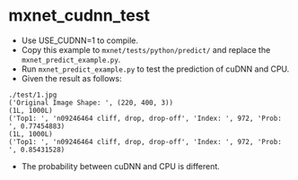 # mxnet_cudnn_test
* Use USE_CUDNN=1 to compile.
* Copy this example to `mxnet/tests/python/predict/` and replace the `mxnet_predict_example.py`.
* Run `mxnet_predict_example.py` to test the prediction of cuDNN and CPU.
* Given the result as follows:
```
./test/1.jpg
('Original Image Shape: ', (220, 400, 3))
(1L, 1000L)
('Top1: ', 'n09246464 cliff, drop, drop-off', 'Index: ', 972, 'Prob: ', 0.77454883)
(1L, 1000L)
('Top1: ', 'n09246464 cliff, drop, drop-off', 'Index: ', 972, 'Prob: ', 0.85431528)
```
* The probability between cuDNN and CPU is different.
